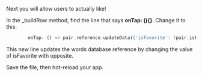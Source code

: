 Next you will allow users to actually like!

In the _buildRow method, find the line that says **onTap: (){}**. Change it to this:
```dart
        onTap: () => pair.reference.updateData({'isFavorite': !pair.isFavorite}));
```
This new line updates the words database reference by changing the value of isFavorite with opposite.

Save the file, then hot-reload your app.
